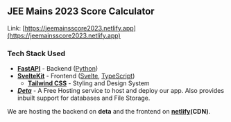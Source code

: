 ## JEE Mains 2023 Score Calculator

Link: [https://jeemainsscore2023.netlify.app](https://jeemainsscore2023.netlify.app)

### **Tech Stack Used**

- **[FastAPI](https://fastapi.tiangolo.com/)** - Backend ([Python](https://www.python.org/))
- **[SvelteKit](https://kit.svelte.dev/)** - Frontend ([Svelte](https://svelte.dev/), [TypeScript](https://www.typescriptlang.org/))
  - **[Tailwind CSS](https://tailwindcss.com/)** - Styling and Design System
- **_[Deta](https://deta.space/developers)_** - A Free Hosting service to host and deploy our app. Also provides inbuilt support for databases and File Storage.

We are hosting the backend on **deta** and the frontend on **[netlify](https://www.netlify.com)(CDN)**.
